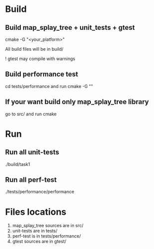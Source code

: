 Build
==============
Build map_splay_tree + unit_tests + gtest
--------------
cmake -G "<your_platform>"

All build files will be in build/

! gtest may compile with warnings

Build performance test
--------------
cd tests/performance and run cmake -G "<platform>"

If your want build only map_splay_tree library
--------------
go to src/ and run cmake

Run
==============

Run all unit-tests
--------------
./build/task1

Run all perf-test
--------------
./tests/performance/performance

Files locations
==============
1. map_splay_tree sources are in src/
2. unit-tests are in tests/
3. perf-test is in tests/performance/
4. gtest sources are in gtest/

